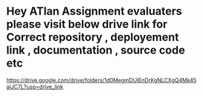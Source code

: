 # Hey ATlan Assignment evaluaters  please visit   below drive link for Correct   repository , deployement link , documentation , source code etc 

https://drive.google.com/drive/folders/1d0MegmDUIEnDrKgNLCXgQ4Mk45aIJC7L?usp=drive_link

